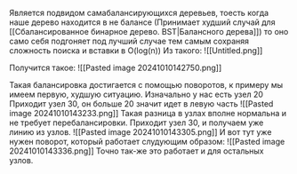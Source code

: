 Является подвидом самабалансирующихся деревьев, тоесть когда наше дерево находится в не балансе (Принимает худший случай для [[Сбалансированное бинарное дерево. BST|Балансного дерева]]) то оно само себя подгоняет под лучший случае тем самым сохраняя сложность поиска и вставки в O(log(n))
Из такого:
![[Untitled.png]]

Получится такое:
![[Pasted image 20241010142750.png]]

Такая балансировка достигается с помощью поворотов, к примеру мы имеем первую, худшую ситуацию. Изначально у нас есть узел 20
Приходит узел 30, он больше 20 значит идет в левую часть
![[Pasted image 20241010143233.png]]
Такая разница в узлах вполне нормальна и не требует перебалансировки.
Приходит узел 30, и получаем уже линию из узлов.
![[Pasted image 20241010143305.png]]
И вот тут уже нужен поворот, который работает слудующим образом:
![[Pasted image 20241010143336.png]]
Точно так-же это работает и для остальных узлов.
